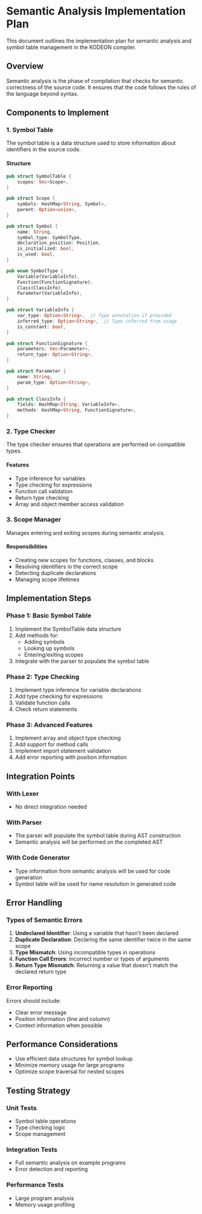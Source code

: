# Semantic Analysis Implementation Plan

This document outlines the implementation plan for semantic analysis and symbol table management in the KODEON compiler.

## Overview

Semantic analysis is the phase of compilation that checks for semantic correctness of the source code. It ensures that the code follows the rules of the language beyond syntax.

## Components to Implement

### 1. Symbol Table

The symbol table is a data structure used to store information about identifiers in the source code.

#### Structure

```rust
pub struct SymbolTable {
    scopes: Vec<Scope>,
}

pub struct Scope {
    symbols: HashMap<String, Symbol>,
    parent: Option<usize>,
}

pub struct Symbol {
    name: String,
    symbol_type: SymbolType,
    declaration_position: Position,
    is_initialized: bool,
    is_used: bool,
}

pub enum SymbolType {
    Variable(VariableInfo),
    Function(FunctionSignature),
    Class(ClassInfo),
    Parameter(VariableInfo),
}

pub struct VariableInfo {
    var_type: Option<String>,  // Type annotation if provided
    inferred_type: Option<String>,  // Type inferred from usage
    is_constant: bool,
}

pub struct FunctionSignature {
    parameters: Vec<Parameter>,
    return_type: Option<String>,
}

pub struct Parameter {
    name: String,
    param_type: Option<String>,
}

pub struct ClassInfo {
    fields: HashMap<String, VariableInfo>,
    methods: HashMap<String, FunctionSignature>,
}
```

### 2. Type Checker

The type checker ensures that operations are performed on compatible types.

#### Features

- Type inference for variables
- Type checking for expressions
- Function call validation
- Return type checking
- Array and object member access validation

### 3. Scope Manager

Manages entering and exiting scopes during semantic analysis.

#### Responsibilities

- Creating new scopes for functions, classes, and blocks
- Resolving identifiers in the correct scope
- Detecting duplicate declarations
- Managing scope lifetimes

## Implementation Steps

### Phase 1: Basic Symbol Table

1. Implement the SymbolTable data structure
2. Add methods for:
   - Adding symbols
   - Looking up symbols
   - Entering/exiting scopes
3. Integrate with the parser to populate the symbol table

### Phase 2: Type Checking

1. Implement type inference for variable declarations
2. Add type checking for expressions
3. Validate function calls
4. Check return statements

### Phase 3: Advanced Features

1. Implement array and object type checking
2. Add support for method calls
3. Implement import statement validation
4. Add error reporting with position information

## Integration Points

### With Lexer

- No direct integration needed

### With Parser

- The parser will populate the symbol table during AST construction
- Semantic analysis will be performed on the completed AST

### With Code Generator

- Type information from semantic analysis will be used for code generation
- Symbol table will be used for name resolution in generated code

## Error Handling

### Types of Semantic Errors

1. **Undeclared Identifier**: Using a variable that hasn't been declared
2. **Duplicate Declaration**: Declaring the same identifier twice in the same scope
3. **Type Mismatch**: Using incompatible types in operations
4. **Function Call Errors**: Incorrect number or types of arguments
5. **Return Type Mismatch**: Returning a value that doesn't match the declared return type

### Error Reporting

Errors should include:

- Clear error message
- Position information (line and column)
- Context information when possible

## Performance Considerations

- Use efficient data structures for symbol lookup
- Minimize memory usage for large programs
- Optimize scope traversal for nested scopes

## Testing Strategy

### Unit Tests

- Symbol table operations
- Type checking logic
- Scope management

### Integration Tests

- Full semantic analysis on example programs
- Error detection and reporting

### Performance Tests

- Large program analysis
- Memory usage profiling

